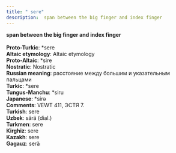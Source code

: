 ```yaml
---
title: " sere"
description:  span between the big finger and index finger
---
```

<strong> span between the big finger and index finger</strong><br><br>
<strong>Proto-Turkic</strong>:  *sere<br>
<strong>Altaic etymology</strong>:  Altaic etymology<br>
<strong> Proto-Altaic</strong>:  *sire<br>
<strong>Nostratic</strong>:  Nostratic<br>
<strong>Russian meaning</strong>:  расстояние между большим и указательным пальцами<br>
<strong>Turkic</strong>:  *sere<br>
<strong>Tungus-Manchu</strong>:  *siru<br>
<strong>Japanese</strong>:  *sirǝ<br>
<strong>Comments</strong>:  VEWT 411, ЭСТЯ 7.<br>
<strong>Turkish</strong>:  sere<br>
<strong>Uzbek</strong>:  särä (dial.)<br>
<strong>Turkmen</strong>:  sere<br>
<strong>Kirghiz</strong>:  sere<br>
<strong>Kazakh</strong>:  sere<br>
<strong>Gagauz</strong>:  serä<br>


